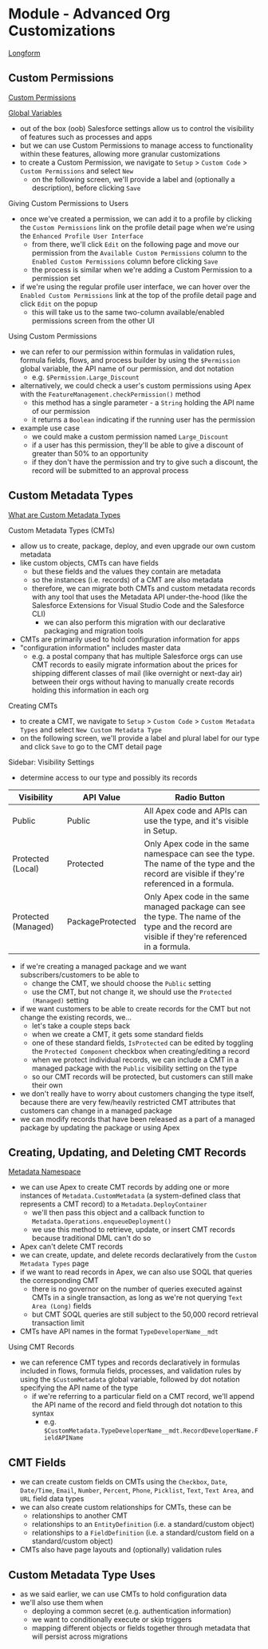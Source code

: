 # Module - Advanced Org Customizations

[Longform](<./LFAdvanced Org Customizations.md>)

## Custom Permissions

[Custom Permissions](https://help.salesforce.com/articleView?id=custom_perms_overview.htm&type=5)

[Global Variables](https://help.salesforce.com/articleView?id=dev_understanding_global_variables.htm&type=5)

* out of the box (oob) Salesforce settings allow us to control the visibility of features such as processes and apps
* but we can use Custom Permissions to manage access to functionality within these features, allowing more granular customizations
* to create a Custom Permission, we navigate to `Setup` > `Custom Code` > `Custom Permissions` and select `New`
    * on the following screen, we'll provide a label and (optionally a description), before clicking `Save`

Giving Custom Permissions to Users

* once we've created a permission, we can add it to a profile by clicking the `Custom Permissions` link on the profile detail page when we're using the `Enhanced Profile User Interface`
    * from there, we'll click `Edit` on the following page and move our permission from the `Available Custom Permissions` column to the `Enabled Custom Permissions` column before clicking `Save`
    * the process is similar when we're adding a Custom Permission to a permission set
* if we're using the regular profile user interface, we can hover over the `Enabled Custom Permissions` link at the top of the profile detail page and click `Edit` on the popup
    * this will take us to the same two-column available/enabled permissions screen from the other UI

Using Custom Permissions

* we can refer to our permission within formulas in validation rules, formula fields, flows, and process builder by using the `$Permission` global variable, the API name of our permission, and dot notation
    * e.g. `$Permission.Large_Discount`
* alternatively, we could check a user's custom permissions using Apex with the `FeatureManagement.checkPermission()` method
    * this method has a single parameter - a `String` holding the API name of our permission
    * it returns a `Boolean` indicating if the running user has the permission
* example use case
    * we could make a custom permission named `Large_Discount`
    * if a user has this permission, they'll be able to give a discount of greater than 50% to an opportunity
    * if they don't have the permission and try to give such a discount, the record will be submitted to an approval process

## Custom Metadata Types

[What are Custom Metadata Types](https://help.salesforce.com/articleView?id=custommetadatatypes_about.htm&type=5)

Custom Metadata Types (CMTs)

* allow us to create, package, deploy, and even upgrade our own custom metadata
* like custom objects, CMTs can have fields
    * but these fields and the values they contain are metadata
    * so the instances (i.e. records) of a CMT are also metadata
    * therefore, we can migrate both CMTs and custom metadata records with any tool that uses the Metadata API under-the-hood (like the Salesforce Extensions for Visual Studio Code and the Salesforce CLI)
        * we can also perform this migration with our declarative packaging and migration tools
* CMTs are primarily used to hold configuration information for apps
* "configuration information" includes master data
    * e.g. a postal company that has multiple Salesforce orgs can use CMT records to easily migrate information about the prices for shipping different classes of mail (like overnight or next-day air) between their orgs without having to manually create records holding this information in each org
    
Creating CMTs

* to create a CMT, we navigate to `Setup` > `Custom Code` > `Custom Metadata Types` and select `New Custom Metadata Type`
* on the following screen, we'll provide a label and plural label for our type and click `Save` to go to the CMT detail page

Sidebar: Visibility Settings

* determine access to our type and possibly its records

| Visibility | API Value | Radio Button |
| ---------- | --------- | ------------ |
| Public | Public | All Apex code and APIs can use the type, and it's visible in Setup. |
| Protected (Local) | Protected | Only Apex code in the same namespace can see the type. The name of the type and the record are visible if they're referenced in a formula. |
| Protected (Managed) | PackageProtected | Only Apex code in the same managed package can see the type. The name of the type and the record are visible if they're referenced in a formula. |

* if we're creating a managed package and we want subscribers/customers to be able to
    * change the CMT, we should choose the `Public` setting
    * use the CMT, but not change it, we should use the `Protected (Managed)` setting
* if we want customers to be able to create records for the CMT but not change the existing records, we...
    * let's take a couple steps back
    * when we create a CMT, it gets some standard fields
    * one of these standard fields, `IsProtected` can be edited by toggling the `Protected Component` checkbox when creating/editing a record
    * when we protect individual records, we can include a CMT in a managed package with the `Public` visibility setting on the type
    * so our CMT records will be protected, but customers can still make their own
* we don't really have to worry about customers changing the type itself, because there are very few/heavily restricted CMT attributes that customers can change in a managed package
* we can modify records that have been released as a part of a managed package by updating the package or using Apex

## Creating, Updating, and Deleting CMT Records

[Metadata Namespace](https://developer.salesforce.com/docs/atlas.en-us.apexcode.meta/apexcode/apex_namespace_Metadata.htm)

* we can use Apex to create CMT records by adding one or more instances of `Metadata.CustomMetadata` (a system-defined class that represents a CMT record) to a `Metadata.DeployContainer`
    * we'll then pass this object and a callback function to `Metadata.Operations.enqueueDeployment()`
    * we use this method to retrieve, update, or insert CMT records because traditional DML can't do so
* Apex can't delete CMT records
* we can create, update, and delete records declaratively from the `Custom Metadata Types` page
* if we want to read records in Apex, we can also use SOQL that queries the corresponding CMT
    * there is no governor on the number of queries executed against CMTs in a single transaction, as long as we're not querying `Text Area (Long)` fields
    * but CMT SOQL queries are still subject to the 50,000 record retrieval transaction limit
* CMTs have API names in the format `TypeDeveloperName__mdt`

Using CMT Records

* we can reference CMT types and records declaratively in formulas included in flows, formula fields, processes, and validation rules by using the `$CustomMetadata` global variable, followed by dot notation specifying the API name of the type
    * if we're referring to a particular field on a CMT record, we'll append the API name of the record and field through dot notation to this syntax
        * e.g. `$CustomMetadata.TypeDeveloperName__mdt.RecordDeveloperName.FieldAPIName`

## CMT Fields

* we can create custom fields on CMTs using the `Checkbox`, `Date`, `Date/Time`, `Email`, `Number`, `Percent`, `Phone`, `Picklist`, `Text`, `Text Area`, and `URL` field data types
* we can also create custom relationships for CMTs, these can be
    * relationships to another CMT
    * relationships to an `EntityDefinition` (i.e. a standard/custom object)
    * relationships to a `FieldDefinition` (i.e. a standard/custom field on a standard/custom object)
* CMTs also have page layouts and (optionally) validation rules

## Custom Metadata Type Uses

* as we said earlier, we can use CMTs to hold configuration data
* we'll also use them when
    * deploying a common secret (e.g. authentication information)
    * we want to conditionally execute or skip triggers
    * mapping different objects or fields together through metadata that will persist across migrations
